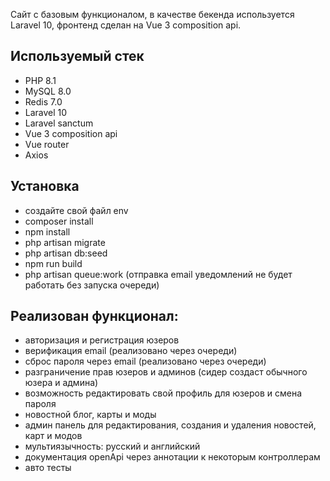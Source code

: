 Сайт с базовым функционалом, в качестве бекенда используется Laravel 10, фронтенд сделан на Vue 3 composition api. 

## Используемый стек

- PHP 8.1
- MySQL 8.0
- Redis 7.0
- Laravel 10
- Laravel sanctum
- Vue 3 composition api
- Vue router
- Axios

## Установка
- создайте свой файл env
- composer install
- npm install
- php artisan migrate
- php artisan db:seed
- npm run build
- php artisan queue:work (отправка email уведомлений не будет работать без запуска очереди)

## Реализован функционал: 

- авторизация и регистрация юзеров
- верификация email (реализовано через очереди)
- сброс пароля через email (реализовано через очереди)
- разграничение прав юзеров и админов (сидер создаст обычного юзера и админа)
- возможность редактировать свой профиль для юзеров и смена пароля
- новостной блог, карты и моды
- админ панель для редактирования, создания и удаления новостей, карт и модов
- мультиязычность: русский и английский
- документация openApi через аннотации к некоторым контроллерам
- авто тесты
  

